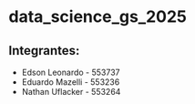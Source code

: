 # data_science_gs_2025
## Integrantes:
- Edson Leonardo - 553737
- Eduardo Mazelli - 553236
- Nathan Uflacker - 553264
